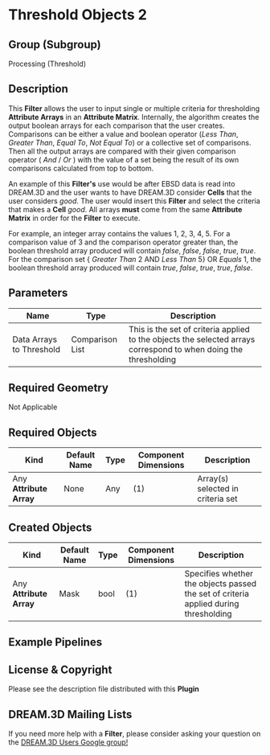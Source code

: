 # Threshold Objects 2  #


## Group (Subgroup) ##

Processing (Threshold)

## Description ##

This **Filter** allows the user to input single or multiple criteria for thresholding **Attribute Arrays** in an **Attribute Matrix**. Internally, the algorithm creates the output boolean arrays for each comparison that the user creates.  Comparisons can be either a value and boolean operator (*Less Than*, *Greater Than*, *Equal To*, *Not Equal To*) or a collective set of comparisons. Then all the output arrays are compared with their given comparison operator ( *And* / *Or* ) with the value of a set being the result of its own comparisons calculated from top to bottom.

An example of this **Filter's** use would be after EBSD data is read into DREAM.3D and the user wants to have DREAM.3D consider **Cells** that the user considers *good*. The user would insert this **Filter** and select the criteria that makes a **Cell** *good*. All arrays **must** come from the same **Attribute Matrix** in order for the **Filter** to execute.

For example, an integer array contains the values 1, 2, 3, 4, 5. For a comparison value of 3 and the comparison operator greater than, the boolean threshold array produced will contain *false*, *false*, *false*, *true*, *true*. For the comparison set { *Greater Than* 2 AND *Less Than* 5} OR *Equals* 1, the boolean threshold array produced will contain *true*, *false*, *true*, *true*, *false*.

## Parameters ##

| Name | Type | Description |
|------|------|-------------|
| Data Arrays to Threshold | Comparison List | This is the set of criteria applied to the objects the selected arrays correspond to when doing the thresholding |

## Required Geometry ##

Not Applicable

## Required Objects ##

| Kind | Default Name | Type | Component Dimensions | Description |
|------|--------------|------|----------------------|-------------|
| Any **Attribute Array** | None | Any | (1) | Array(s) selected in criteria set |

## Created Objects ##

| Kind | Default Name | Type | Component Dimensions | Description |
|------|--------------|------|----------------------|-------------|
| Any **Attribute Array** | Mask | bool | (1) | Specifies whether the objects passed the set of criteria applied during thresholding |


## Example Pipelines ##



## License & Copyright ##

Please see the description file distributed with this **Plugin**

## DREAM.3D Mailing Lists ##

If you need more help with a **Filter**, please consider asking your question on the [DREAM.3D Users Google group!](https://groups.google.com/forum/?hl=en#!forum/dream3d-users)


